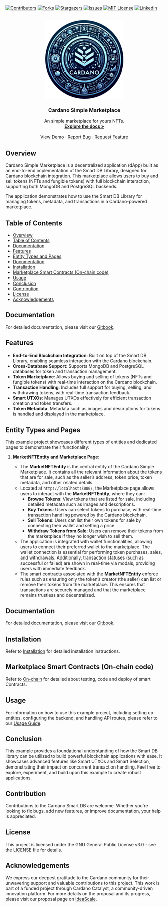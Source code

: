 <!-- Improved compatibility of back to top link: See: https://github.com/othneildrew/Best-README-Template/pull/73 -->
<a name="readme-top"></a>
<!--
*** Thanks for checking out the Best-README-Template. If you have a suggestion
*** that would make this better, please fork the repo and create a pull request
*** or simply open an issue with the tag "enhancement".
*** Don't forget to give the project a star!
*** Thanks again! Now go create something AMAZING! :D
-->



<!-- PROJECT SHIELDS -->
<!--
*** I'm using markdown "reference style" links for readability.
*** Reference links are enclosed in brackets [ ] instead of parentheses ( ).
*** See the bottom of this document for the declaration of the reference variables
*** for contributors-url, forks-url, etc. This is an optional, concise syntax you may use.
*** https://www.markdownguide.org/basic-syntax/#reference-style-links
-->
[![Contributors][contributors-shield]][contributors-url]
[![Forks][forks-shield]][forks-url]
[![Stargazers][stars-shield]][stars-url]
[![Issues][issues-shield]][issues-url]
[![MIT License][license-shield]][license-url]
[![LinkedIn][linkedin-shield]][linkedin-url]
<!-- PROJECT LOGO -->
<br />
<div align="center">
  <a href="https://github.com/protofire/Cardano-Simple-Marketplace">
    <img src="images/logo.png" alt="Logo" width="250" height="250">
  </a>

<h3 align="center">Cardano Simple Marketplace</h3>

  <p align="center">
    An simple marketplace for yours NFTs.
    <br />
    <a href="https://protofire-docs.gitbook.io/smartdb/cardano-simple-marketplace"><strong>Explore the docs »</strong></a>
    <br />
    <br />
    <a href="https://youtu.be/C9Ge6xyf6-o">View Demo</a>
    ·
    <a href="https://github.com/protofire/Cardano-Simple-Marketplace/issues">Report Bug</a>
    ·
    <a href="https://github.com/protofire/Cardano-Simple-Marketplace/issues">Request Feature</a>
  </p>
</div>

## Overview

Cardano Simple Marketplace is a decentralized application (dApp) built as an
end-to-end implementation of the Smart DB Library, designed for Cardano
blockchain integration. This marketplace allows users to buy and sell tokens
(NFTs and fungible tokens) with full blockchain interaction, supporting both
MongoDB and PostgreSQL backends.

The application demonstrates how to use the Smart DB Library for managing
tokens, metadata, and transactions in a Cardano-powered marketplace.

## Table of Contents

- [Overview](#overview)
- [Table of Contents](#table-of-contents)
- [Documentation](#documentation)
- [Features](#features)
- [Entity Types and Pages](#entity-types-and-pages)
- [Documentation](#documentation-1)
- [Installation](#installation)
- [Marketplace Smart Contracts (On-chain code)](#marketplace-smart-contracts-on-chain-code)
- [Usage](#usage)
- [Conclusion](#conclusion)
- [Contribution](#contribution)
- [License](#license)
- [Acknowledgements](#acknowledgements)

## Documentation

For detailed documentation, please visit our [Gitbook](https://protofire-docs.gitbook.io/smartdb/cardano-simple-marketplace).

## Features

- **End-to-End Blockchain Integration**: Built on top of the Smart DB Library,
  enabling seamless interaction with the Cardano blockchain.
- **Cross-Database Support**: Supports MongoDB and PostgreSQL databases for
  token and transaction management.
- **Token Marketplace**: Allows buying and selling of tokens (NFTs and fungible
  tokens) with real-time interaction on the Cardano blockchain.
- **Transaction Handling**: Includes full support for buying, selling, and
  withdrawing tokens, with real-time transaction feedback.
- **Smart UTXOs**: Manages UTXOs effectively for efficient transaction creation
  and token transfers.
- **Token Metadata**: Metadata such as images and descriptions for tokens is
  handled and displayed in the marketplace.

## Entity Types and Pages

This example project showcases different types of entities and dedicated pages
to demonstrate their functionality:

1. **MarketNFTEntity and Marketplace Page**:

   - The **MarketNFTEntity** is the central entity of the Cardano Simple
     Marketplace. It contains all the relevant information about the tokens that
     are for sale, such as the seller’s address, token price, token metadata,
     and other related details.
   - Located at `http://localhost:3000/`, the Marketplace page allows users to
     interact with the **MarketNFTEntity**, where they can:
     - **Browse Tokens**: View tokens that are listed for sale, including
       detailed metadata such as images and descriptions.
     - **Buy Tokens**: Users can select tokens to purchase, with real-time
       transaction handling powered by the Cardano blockchain.
     - **Sell Tokens**: Users can list their own tokens for sale by connecting
       their wallet and setting a price.
     - **Withdraw Tokens from Sale**: Users can remove their tokens from the
       marketplace if they no longer wish to sell them.
   - The application is integrated with wallet functionalities, allowing users
     to connect their preferred wallet to the marketplace. The wallet connection
     is essential for performing token purchases, sales, and withdrawals.
     Additionally, transaction statuses (such as successful or failed) are shown
     in real-time via modals, providing users with immediate feedback.
   - The smart contracts associated with the **MarketNFTEntity** enforce rules
     such as ensuring only the token’s creator (the seller) can list or remove
     their tokens from the marketplace. This ensures that transactions are
     securely managed and that the marketplace remains trustless and
     decentralized.

## Documentation

For detailed documentation, please visit our
[Gitbook](https://protofire-docs.gitbook.io/cardano-simple-marketplace/).

## Installation

Refer to [Installation](docs/installation.md) for detailed installation
instructions.

## Marketplace Smart Contracts (On-chain code)

Refer to [On-chain](docs/onchain.md) for detailed about testing, code and
deploy of smart Contracts.

## Usage

For information on how to use this example project, including setting up
entities, configuring the backend, and handling API routes, please refer to our
[Usage Guide](docs/usage.md).


## Conclusion

This example provides a foundational understanding of how the Smart DB library
can be utilized to build powerful blockchain applications with ease. It
showcases advanced features like Smart UTXOs and Smart Selection, demonstrating
their impact on concurrent transaction handling. Feel free to explore,
experiment, and build upon this example to create robust applications.

## Contribution

Contributions to the Cardano Smart DB are welcome. Whether you're looking to fix
bugs, add new features, or improve documentation, your help is appreciated.

## License

This project is licensed under the GNU General Public License v3.0 - see the
[LICENSE](LICENSE) file for details.

## Acknowledgements

We express our deepest gratitude to the Cardano community for their unwavering
support and valuable contributions to this project. This work is part of a
funded project through Cardano Catalyst, a community-driven innovation platform.
For more details on the proposal and its progress, please visit our proposal
page on [IdeaScale](https://cardano.ideascale.com/c/idea/110478).

<!-- MARKDOWN LINKS & IMAGES -->
<!-- https://www.markdownguide.org/basic-syntax/#reference-style-links -->
[contributors-shield]: https://img.shields.io/github/contributors/protofire/Cardano-Simple-Marketplace.svg?style=for-the-badge
[contributors-url]: https://github.com/protofire/Cardano-Simple-Marketplace/graphs/contributors
[forks-shield]: https://img.shields.io/github/forks/protofire/Cardano-Simple-Marketplace.svg?style=for-the-badge
[forks-url]: https://github.com/protofire/Cardano-Simple-Marketplace/network/members
[stars-shield]: https://img.shields.io/github/stars/protofire/Cardano-Simple-Marketplace.svg?style=for-the-badge
[stars-url]: https://github.com/protofire/Cardano-Simple-Marketplace/stargazers
[issues-shield]: https://img.shields.io/github/issues/protofire/Cardano-Simple-Marketplace.svg?style=for-the-badge
[issues-url]: https://github.com/protofire/Cardano-Simple-Marketplace/issues
[license-shield]: https://img.shields.io/github/license/protofire/Cardano-Simple-Marketplace.svg?style=for-the-badge
[license-url]: https://github.com/protofire/Cardano-Simple-Marketplace/blob/master/LICENSE
[linkedin-shield]: https://img.shields.io/badge/-LinkedIn-black.svg?style=for-the-badge&logo=linkedin&colorB=555
[linkedin-url]: https://www.linkedin.com/company/protofire-io/posts/?feedView=all
[product-screenshot]: images/screenshot.png
[usage-example]: images/example.png
